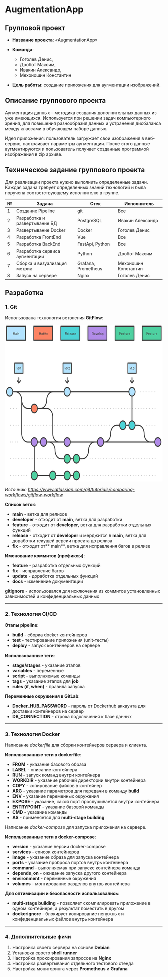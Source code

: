 # AugmentationApp

## Групповой проект

- **Название проекта**: «AugmentationApp»

- **Команда**: 
    - Гоголев Денис, 
    - Дробот Максим, 
    - Ивакин Александр, 
    - Мехоношин Константин
- **Цель работы**: создание приложения для аугментации изображений.

## Описание группового проекта

Аугментация данных – методика создания дополнительных данных из уже имеющихся. Используется при решении задач компьютерного зрения, для повышения разнообразия данных и устранения дисбаланса между классами в обучающем наборе данных. 

Идея приложения: пользователь загружает свои изображения в веб-сервис, настраивает параметры аугментации. После этого данные аугментируются и пользователь получает созданные программой изображения в zip архиве.

## Техническое задание группового проекта

Для реализации проекта нужно выполнить определенные задачи. Каждая задача требует определенных знаний технологий и была поручена соответствующему исполнителю в группе.

| №   | Задача                          | Стек                | Исполнитель           |
| --- | ------------------------------- | ------------------- | --------------------- |
|  1  | Создание Pipeline               | git                 | Все                   |
|  2  | Разработка и развертывание БД   | PostgreSQL          | Ивакин Александр      |
|  3  | Развертывание Docker            | Docker              | Гоголев Денис         |
|  4  | Разработка FrontEnd             | Vue                 | Все                   |
|  5  | Разработка BackEnd              | FastApi, Python     | Все                   |
|  6  | Разработка сервиса аугментации  | Python              | Дробот Максим         |
|  7  | Сборка и визуализация метрик    | Grafana, Prometheus | Мехоношин Константин  |
|  8  | Запуск на сервере               | Nginx               | Гоголев Денис         |

## Разработка
### 1. Git
Использована технология ветвления **GitFlow**:

 <img src="/images/04_Hotfix_branches.svg" width="600" height="500"> 

*Источник: https://www.atlassian.com/git/tutorials/comparing-workflows/gitflow-workflow*

**Список веток**:
- **main** - ветка для релизов
- **developer** - отходит от **main**, ветка для разработки
- **feature** - отходит от **developer**, ветка для разработки отдельных функций
- **release** - отходит от **developer** и мерджится в **main**, ветка для доработки текущей версии проекта до релиза
- **fix** - отходит от** main**, ветка для исправления багов в релизе

**Именование коммитов (префиксы)**:
- **feature** - разработка отдельных функций
- **fix** - исправление багов
- **update** - доработка отдельных функций
- **docs** - изменение документации

**gitignore** - использовался для исключения из коммитов установленных зависимостей и конфиденциальных данных

---
### 2. Технология CI/CD
**Этапы pipeline**:
- **build** - сборка docker контейнеров
- **test** - тестирование приложения (unit-тесты)
- **deploy** - запуск контейнеров на сервере

**Использованные теги**:
- **stage/stages** - указание этапов 
- **variables** - переменные
- **script** - выполняемые команды
- **tags** - указание этапов для **job**
- **rules (if, when)** - правила запуска

**Переменные окружения в GitLab**:
- **Docker_HUB_PASSWORD** - пароль от Dockerhub аккаунта для доставки контейнеров на сервер
- **DB_CONNECTION** - строка подключения к базе данных

---
### 3. Технология Docker
Написание *dockerfile* для сборки контейнеров сервера и клиента.

**Использованные теги в dockerfile**:
- **FROM** - указание базового образа
- **LABEL** - описание контейнера
- **RUN** - запуск команд внутри контейнера
- **WORKDIR** - указание рабочей директории внутри контейнера
- **COPY** - копирование файлов в контейнер
- **ARG** - указание параметров для передачи в команду **build**
- **ENV** - указание переменных окружения
- **EXPOSE** - указание, какой порт прослушивается внутри контейнера
- **ENTRYPOINT** - указание базовой команды
- **CMD** - указание команды
- **AS** - применяется для **multi-stage building**

Написание *docker-compose* для запуска приложения на сервере.

**Использованные теги в docker-compose**:
- **version** - указание версии docker-compose
- **services** - список контейнеров
- **image** - указание образа для запуска контейнера
- **ports** - указание проброса портов внутрь контейнера
- **command** - выполняемая при запуске контейнера команда
- **depends_on** - ожидание запуска другого контейнера
- **environment** - переменные окружения
- **volumes** - монтирование разделов внутрь контейнера

**Для оптимизации и безопасности использовались**:
- **multi-stage building** - позволяет скомпилировать приложение в одном контейнере, а результат поместить в другом
- **dockerignore** - блокирует копирование ненужных и конфиденциальных файлов внутрь контейнера

---
### 4. Дополнительные фичи
1. Настройка своего сервера на основе **Debian**
2. Установка своего **shell runner**
3. Настройка проксирования запросов на **Nginx**
4. Настройка развертывания отдельного тестового стенда
5. Настройка мониторинга через **Prometheus** и **Grafana**
